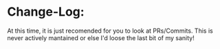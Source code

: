 # Change-Log:

At this time, it is just recomended for you to look at PRs/Commits. This is never actively mantained or else I'd loose the last bit of my sanity!